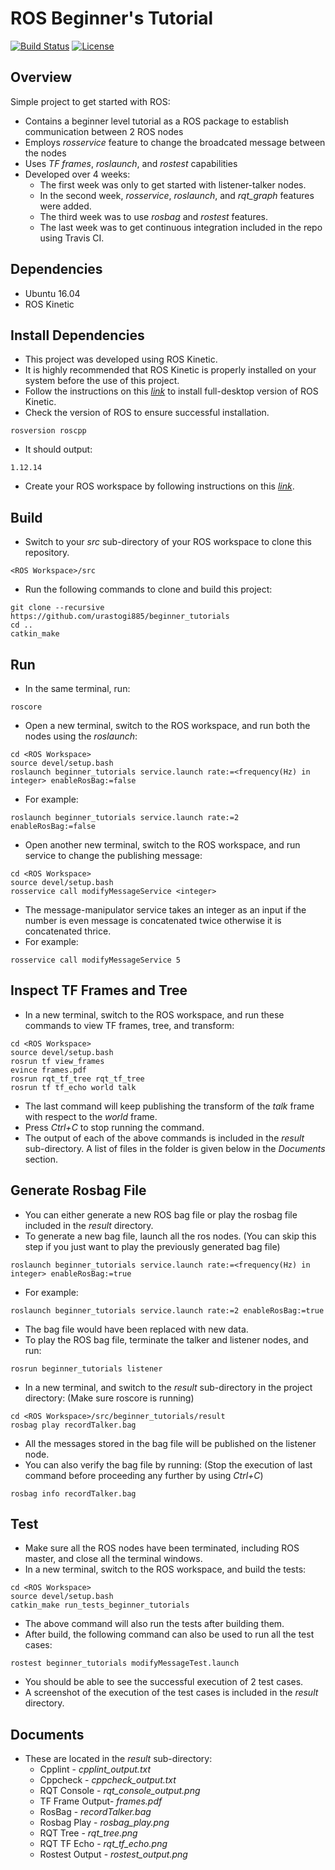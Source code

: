 
# ROS Beginner's Tutorial
[![Build Status](https://travis-ci.org/urastogi885/beginner_tutorials.svg?branch=master)](https://travis-ci.org/urastogi885/beginner_tutorials)
[![License](https://img.shields.io/badge/License-BSD%203--Clause-blue.svg)](https://opensource.org/licenses/BSD-3-Clause)

## Overview

Simple project to get started with ROS:
- Contains a beginner level tutorial as a ROS package to establish communication between 2 ROS nodes
- Employs *rosservice* feature to change the broadcated message between the nodes
- Uses *TF frames*, *roslaunch*, and *rostest* capabilities
- Developed over 4 weeks:
    - The first week was only to get started with listener-talker nodes.
    - In the second week, *rosservice*, *roslaunch*, and *rqt_graph* features were added.
    - The third week was to use *rosbag* and *rostest* features.
    - The last week was to get continuous integration included in the repo using Travis CI.

## Dependencies

- Ubuntu 16.04
- ROS Kinetic

## Install Dependencies

- This project was developed using ROS Kinetic.
- It is highly recommended that ROS Kinetic is properly installed on your system before the use of this project.
- Follow the instructions on this [*link*](http://wiki.ros.org/kinetic/Installation/Ubuntu) to install full-desktop 
 version of ROS Kinetic.
- Check the version of ROS to ensure successful installation.
```shell script
rosversion roscpp
```
- It should output:
```shell script
1.12.14
```
- Create your ROS workspace by following instructions on this [*link*](http://wiki.ros.org/catkin/Tutorials/create_a_workspace).

## Build

- Switch to your *src* sub-directory of your ROS workspace to clone this repository.
```shell script
<ROS Workspace>/src
```
- Run the following commands to clone and build this project:
```shell script
git clone --recursive https://github.com/urastogi885/beginner_tutorials
cd ..
catkin_make
```

## Run

- In the same terminal, run:
```shell script
roscore
```
- Open a new terminal, switch to the ROS workspace, and run both the nodes using the *roslaunch*:
```shell script
cd <ROS Workspace>
source devel/setup.bash
roslaunch beginner_tutorials service.launch rate:=<frequency(Hz) in integer> enableRosBag:=false
```
- For example:
```shell script
roslaunch beginner_tutorials service.launch rate:=2 enableRosBag:=false
```
- Open another new terminal, switch to the ROS workspace, and run service to change the publishing message:
```shell script
cd <ROS Workspace>
source devel/setup.bash
rosservice call modifyMessageService <integer>
```
- The message-manipulator service takes an integer as an input if the number is even message is concatenated twice
otherwise it is concatenated thrice.
- For example:
```shell script
rosservice call modifyMessageService 5
```

## Inspect TF Frames and Tree

- In a new terminal, switch to the ROS workspace, and run these commands to view TF frames, tree, and transform:
```shell script
cd <ROS Workspace>
source devel/setup.bash
rosrun tf view_frames
evince frames.pdf
rosrun rqt_tf_tree rqt_tf_tree
rosrun tf tf_echo world talk
```
- The last command will keep publishing the transform of the *talk* frame with respect to the *world* frame.
- Press *Ctrl+C* to stop running the command.
- The output of each of the above commands is included in the *result* sub-directory. A list of files in the folder
is given below in the *Documents* section.

## Generate Rosbag File

- You can either generate a new ROS bag file or play the rosbag file included in the *result* directory.
- To generate a new bag file, launch all the ros nodes. (You can skip this step if you just want to play the previously
generated bag file)
```shell script
roslaunch beginner_tutorials service.launch rate:=<frequency(Hz) in integer> enableRosBag:=true
```
- For example:
```shell script
roslaunch beginner_tutorials service.launch rate:=2 enableRosBag:=true
```
- The bag file would have been replaced with new data.
- To play the ROS bag file, terminate the talker and listener nodes, and run:
```shell script
rosrun beginner_tutorials listener
```
- In a new terminal, and switch to the *result* sub-directory in the project directory: (Make sure roscore is running)
```shell script
cd <ROS Workspace>/src/beginner_tutorials/result
rosbag play recordTalker.bag
```
- All the messages stored in the bag file will be published on the listener node.
- You can also verify the bag file by running: (Stop the execution of last command before proceeding any further by
using *Ctrl+C*)
```shell script
rosbag info recordTalker.bag
```

## Test

- Make sure all the ROS nodes have been terminated, including ROS master, and close all the terminal windows.
- In a new terminal, switch to the ROS workspace, and build the tests:
```shell script
cd <ROS Workspace>
source devel/setup.bash
catkin_make run_tests_beginner_tutorials
```
- The above command will also run the tests after building them.
- After build, the following command can also be used to run all the test cases:
```shell script
rostest beginner_tutorials modifyMessageTest.launch
```
- You should be able to see the successful execution of 2 test cases.
- A screenshot of the execution of the test cases is included in the *result* directory.

## Documents

- These are located in the *result* sub-directory:
    - Cpplint - *cpplint_output.txt*
    - Cppcheck - *cppcheck_output.txt*
    - RQT Console - *rqt_console_output.png*
    - TF Frame Output- *frames.pdf*
    - RosBag - *recordTalker.bag*
    - Rosbag Play - *rosbag_play.png*
    - RQT Tree - *rqt_tree.png*
    - RQT TF Echo  - *rqt_tf_echo.png*
    - Rostest Output - *rostest_output.png*
